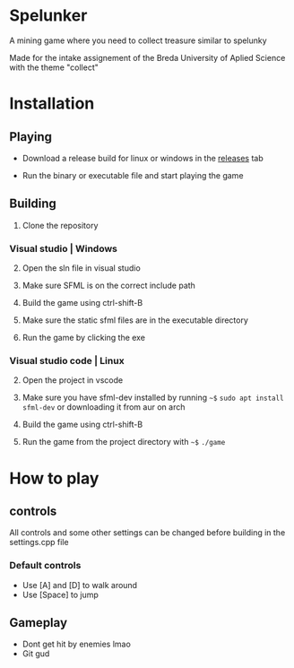 # Spelunker
A mining game where you need to collect treasure similar to spelunky

Made for the intake assignement of the Breda University of Aplied Science
with the theme "collect"

# Installation

## Playing

- Download a release build for linux or windows in the [releases](https://github.com/Twenmod/Portfoliogame/releases) tab

- Run the binary or executable file and start playing the game

## Building

1. Clone the repository

### Visual studio | Windows
2. Open the sln file in visual studio

3. Make sure SFML is on the correct include path

4. Build the game using ctrl-shift-B

5. Make sure the static sfml files are in the executable directory

6. Run the game by clicking the exe

### Visual studio code | Linux
2. Open the project in vscode

3. Make sure you have sfml-dev installed by running
`~$` `sudo apt install sfml-dev`
or downloading it from aur on arch

4. Build the game using ctrl-shift-B

5. Run the game from the project directory with `~$` `./game`


# How to play

## controls
All controls and some other settings can be changed before building in the settings.cpp file

### Default controls
- Use [A] and [D] to walk around
- Use [Space] to jump

## Gameplay
- Dont get hit by enemies lmao
- Git gud
